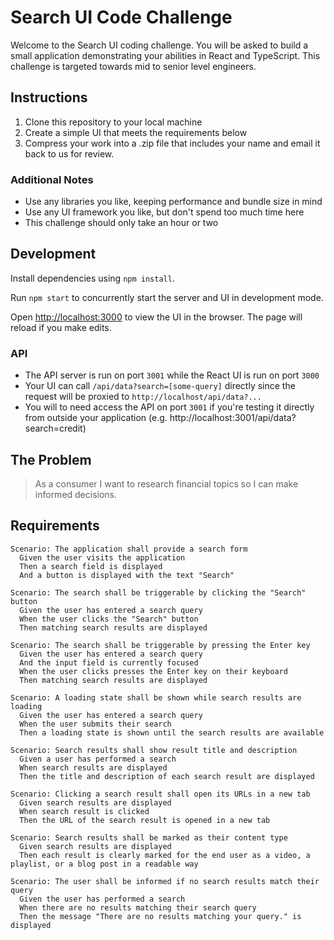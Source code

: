 # Search UI Code Challenge

Welcome to the Search UI coding challenge. You will be asked to build a small
application demonstrating your abilities in React and TypeScript. This challenge
is targeted towards mid to senior level engineers.

## Instructions

1. Clone this repository to your local machine
2. Create a simple UI that meets the requirements below
3. Compress your work into a .zip file that includes your name and email it back to us for review.
 
### Additional Notes

* Use any libraries you like, keeping performance and bundle size in mind
* Use any UI framework you like, but don't spend too much time here
* This challenge should only take an hour or two

## Development

Install dependencies using `npm install`.

Run `npm start` to concurrently start the server and UI in development mode.

Open [http://localhost:3000](http://localhost:3000) to view the UI in the 
browser. The page will reload if you make edits.

### API

* The API server is run on port `3001` while the React UI is run on port `3000`
* Your UI can call `/api/data?search=[some-query]` directly since 
the request will be proxied to `http://localhost/api/data?...`
* You will to need access the API on port `3001` if you're testing it directly 
  from outside your application (e.g. http://localhost:3001/api/data?search=credit)


## The Problem

> As a consumer I want to research financial topics so I can make informed 
decisions.

## Requirements

```
Scenario: The application shall provide a search form
  Given the user visits the application
  Then a search field is displayed
  And a button is displayed with the text "Search"
```

```
Scenario: The search shall be triggerable by clicking the "Search" button
  Given the user has entered a search query
  When the user clicks the "Search" button
  Then matching search results are displayed
```

```
Scenario: The search shall be triggerable by pressing the Enter key
  Given the user has entered a search query
  And the input field is currently focused
  When the user clicks presses the Enter key on their keyboard
  Then matching search results are displayed
```

```
Scenario: A loading state shall be shown while search results are loading
  Given the user has entered a search query
  When the user submits their search
  Then a loading state is shown until the search results are available
```

```
Scenario: Search results shall show result title and description
  Given a user has performed a search
  When search results are displayed
  Then the title and description of each search result are displayed
```

```
Scenario: Clicking a search result shall open its URLs in a new tab
  Given search results are displayed
  When search result is clicked
  Then the URL of the search result is opened in a new tab
```

```
Scenario: Search results shall be marked as their content type
  Given search results are displayed
  Then each result is clearly marked for the end user as a video, a playlist, or a blog post in a readable way
```

```
Scenario: The user shall be informed if no search results match their query
  Given the user has performed a search
  When there are no results matching their search query
  Then the message "There are no results matching your query." is displayed
```
